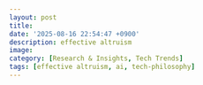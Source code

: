 ```yaml
---
layout: post
title: 
date: '2025-08-16 22:54:47 +0900'
description: effective altruism
image:
category: [Research & Insights, Tech Trends]
tags: [effective altruism, ai, tech-philosophy]
---
```

